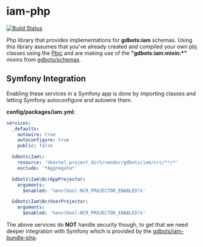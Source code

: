 iam-php
=============

[![Build Status](https://api.travis-ci.org/gdbots/iam-php.svg)](https://travis-ci.org/gdbots/iam-php)

Php library that provides implementations for __gdbots:iam__ schemas.  Using this library assumes that you've already created and compiled your own pbj classes using the [Pbjc](https://github.com/gdbots/pbjc-php) and are making use of the __"gdbots:iam:mixin:*"__ mixins from [gdbots/schemas](https://github.com/gdbots/schemas).


## Symfony Integration
Enabling these services in a Symfony app is done by importing classes and letting Symfony autoconfigure and autowire them.

__config/packages/iam.yml:__

```yaml
services:
  _defaults:
    autowire: true
    autoconfigure: true
    public: false

  Gdbots\Iam\:
    resource: '%kernel.project_dir%/vendor/gdbots/iam/src/**/*'
    exclude: '*Aggregate*'

  Gdbots\Iam\NcrAppProjector:
    arguments:
      $enabled: '%env(bool:NCR_PROJECTOR_ENABLED)%'

  Gdbots\Iam\NcrUserProjector:
    arguments:
      $enabled: '%env(bool:NCR_PROJECTOR_ENABLED)%'

```

The above services do __NOT__ handle security though, to get that we need deeper integration with Symfony which is provided by the [gdbots/iam-bundle-php](https://github.com/gdbots/iam-bundle-php).
